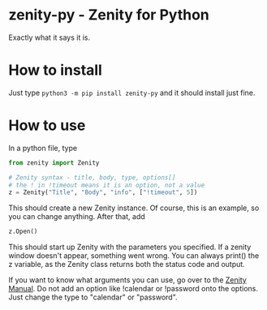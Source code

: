 # zenity-py - Zenity for Python
Exactly what it says it is.

# How to install
Just type ```python3 -m pip install zenity-py``` and it should install just fine.

# How to use
In a python file, type
```python
from zenity import Zenity

# Zenity syntax - title, body, type, options[]
# the ! in !timeout means it is an option, not a value
z = Zenity("Title", "Body", "info", ["!timeout", 5])
```

This should create a new Zenity instance. Of course, this is an example, so you can change anything.
After that, add
```python
z.Open()
```

This should start up Zenity with the parameters you specified.
If a zenity window doesn't appear, something went wrong.
You can always print() the z variable, as the Zenity class returns both the status code and output.

If you want to know what arguments you can use, go over to the [Zenity Manual](https://help.gnome.org/users/zenity/stable/).
Do not add an option like !calendar or !password onto the options. Just change the type to "calendar" or "password".
